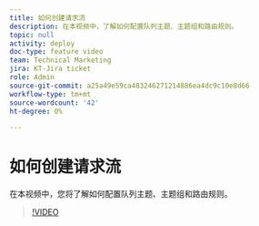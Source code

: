 ```yaml
---
title: 如何创建请求流
description: 在本视频中，了解如何配置队列主题、主题组和路由规则。
topic: null
activity: deploy
doc-type: feature video
team: Technical Marketing
jira: KT-Jira ticket
role: Admin
source-git-commit: a25a49e59ca483246271214886ea4dc9c10e8d66
workflow-type: tm+mt
source-wordcount: '42'
ht-degree: 0%

---
```


# 如何创建请求流

在本视频中，您将了解如何配置队列主题、主题组和路由规则。

>[!VIDEO](https://video.tv.adobe.com/v/335223/?quality=12&learn=on)
